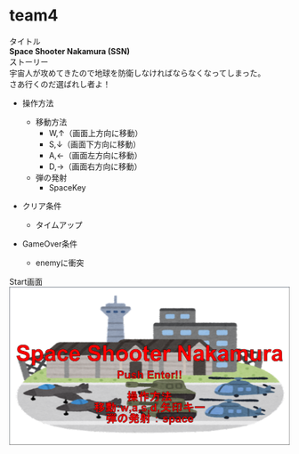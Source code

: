 # team4

タイトル  
**Space Shooter Nakamura (SSN)**  
ストーリー  
宇宙人が攻めてきたので地球を防衛しなければならなくなってしまった。  
さあ行くのだ選ばれし者よ！  
- 操作方法  
  - 移動方法
    - W,↑（画面上方向に移動）
    - S,↓（画面下方向に移動）
    - A,←（画面左方向に移動）
    - D,→（画面右方向に移動）
  - 弾の発射
    - SpaceKey  

- クリア条件
  - タイムアップ


- GameOver条件
  - enemyに衝突

Start画面  
![start](./start画面.png)
